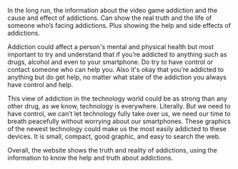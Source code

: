 
In the long run, the information about the video game addiction and the cause and effect of addictions. Can show the real truth and the life of someone who’s facing addictions. Plus showing the help and side effects of addictions. 

Addiction could affect a person's mental and physical health but most important to try and understand that if you’re addicted to anything such as drugs, alcohol and even to your smartphone. Do try to have control or contact someone who can help you. Also it's okay that you’re addicted to anything but do get help, no matter what state of the addiction you always have control and help. 

This view of addiction in the technology world could be as strong than any other drug, as we know, technology is everywhere. Literally. But we need to have control, we can’t let technology fully take over us, we need our time to breath peacefully without worrying about our smartphones. These graphics of the newest technology could make us the most easily addicted to these devices. It is small, compact, good graphic, and easy to search the web. 

Overall, the website shows the truth and reality of addictions, using the information to know the help and truth about addictions. 

